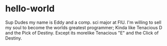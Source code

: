 # hello-world
Sup Dudes my name is Eddy and a comp. sci major at FIU. I'm willing to sell my soul to become the worlds greatest programmer; Kinda like Tenacious D and the Pick of Destiny. Except its morelike Tenacious "E" and the Click of Destiny. 
